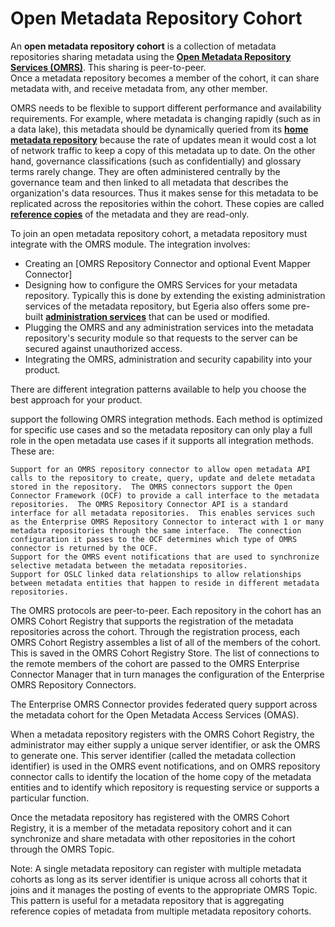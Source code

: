 <!-- SPDX-License-Identifier: Apache-2.0 -->

# Open Metadata Repository Cohort

An **open metadata repository cohort** is a collection of metadata repositories
sharing metadata using the **[Open Metadata Repository Services (OMRS)](../README.md)**.
This sharing is peer-to-peer.  
Once a metadata repository becomes a member of the cohort, it can share
metadata with, and receive metadata from, any other member.

OMRS needs to be flexible to support different performance and availability requirements.
For example, where metadata is changing
rapidly (such as in a data lake), this metadata should be dynamically queried
from its **[home metadata repository](home-metadata-repositories.md)** because
the rate of updates mean it would cost a lot of network traffic to keep a
copy of this metadata up to date.  On the other hand, governance classifications
(such as confidentially) and glossary terms rarely change.
They are often administered centrally by the governance team and then
linked to all metadata that describes the organization's data resources.
Thus it makes sense for this metadata to be replicated across the repositories
within the cohort.
These copies are called **[reference copies](home-metadata-repositories.md)** of
the metadata and they are read-only. 

To join an open metadata repository cohort, a metadata repository must integrate
with the OMRS module.  The integration involves:

* Creating an [OMRS Repository Connector and optional Event Mapper Connector]
* Designing how to configure the OMRS Services for your metadata repository.
Typically this is done by extending the existing administration services of the
metadata repository, but Egeria also offers
some pre-built **[administration services](../../governance-servers/admin-services)** that
can be used or modified.
* Plugging the OMRS and any administration services into the metadata repository's security
module so that requests to the server can be secured against unauthorized access.
* Integrating the OMRS, administration and security capability into your product.

There are different integration patterns available to help you choose the best approach for your
product.

support the following OMRS integration methods.  Each method is optimized for specific use cases and so the metadata repository can only play a full role in the open metadata use cases if it supports all integration methods.  These are:

    Support for an OMRS repository connector to allow open metadata API calls to the repository to create, query, update and delete metadata stored in the repository.  The OMRS connectors support the Open Connector Framework (OCF) to provide a call interface to the metadata repositories.  The OMRS Repository Connector API is a standard interface for all metadata repositories.  This enables services such as the Enterprise OMRS Repository Connector to interact with 1 or many metadata repositories through the same interface.  The connection configuration it passes to the OCF determines which type of OMRS connector is returned by the OCF.
    Support for the OMRS event notifications that are used to synchronize selective metadata between the metadata repositories. 
    Support for OSLC linked data relationships to allow relationships between metadata entities that happen to reside in different metadata repositories.

The OMRS protocols are peer-to-peer.   Each repository in the cohort has an OMRS Cohort Registry that supports the registration of the metadata repositories across the cohort.   Through the registration process, each OMRS Cohort Registry assembles a list of all of the members of the cohort.  This is saved in the OMRS Cohort Registry Store.  The list of connections to the remote members of the cohort are passed to the OMRS Enterprise Connector Manager that in turn manages the configuration of the Enterprise OMRS Repository Connectors. 

The Enterprise OMRS Connector provides federated query support across the metadata cohort for the Open Metadata Access Services (OMAS).

When a metadata repository registers with the OMRS Cohort Registry, the administrator may either supply a unique server identifier, or ask the OMRS to generate one.  This server identifier (called the metadata collection identifier) is used in the OMRS event notifications, and on OMRS repository connector calls to identify the location of the home copy of the metadata entities and to identify which repository is requesting service or supports a particular function.

Once the metadata repository has registered with the OMRS Cohort Registry, it is a member of the metadata repository cohort and it can synchronize and share metadata with other repositories in the cohort through the OMRS Topic.

Note: A single metadata repository can register with multiple metadata cohorts as long as its server identifier is unique across all cohorts that it joins and it manages the posting of events to the appropriate OMRS Topic.   This pattern is useful for a metadata repository that is aggregating reference copies of metadata from multiple metadata repository cohorts.
